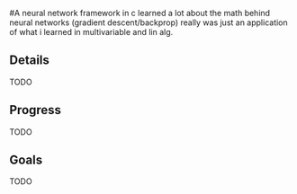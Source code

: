 #A neural network framework in c
learned a lot about the math behind neural networks (gradient descent/backprop)
really was just an application of what i learned in multivariable and lin alg.

## Details
TODO

## Progress
TODO

## Goals
TODO
